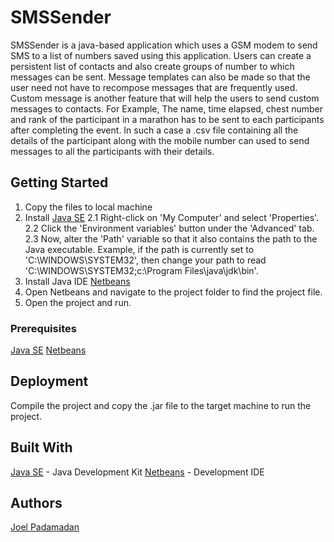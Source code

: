 # SMSSender

SMSSender is a java-based application which uses a GSM modem to send SMS to a list of numbers saved using this application. Users can create a persistent list of contacts and also create groups of number to which messages can be sent. Message templates can also be made so that the user need not have to recompose messages that are frequently used. 
Custom message is another feature that will help the users to send custom messages to contacts. For Example, The name, time elapsed, chest number and rank of the participant in a marathon has to be sent to each participants after completing the event. In such a case a .csv file containing all the details of the participant along with the mobile number can used to send messages to all the participants with their details.


## Getting Started

1. Copy the files to local machine
2. Install [Java SE](http://www.oracle.com/technetwork/java/javase/downloads/jdk8-downloads-2133151.html)
    2.1 Right-click on 'My Computer' and select 'Properties'.
    2.2 Click the 'Environment variables' button under the 'Advanced' tab.
    2.3 Now, alter the 'Path' variable so that it also contains the path to the Java executable. Example, if the path is currently set to 'C:\WINDOWS\SYSTEM32', then change your path to read 'C:\WINDOWS\SYSTEM32;c:\Program Files\java\jdk\bin'.
3. Install Java IDE [Netbeans](https://www.netbeans.org/index.html)
4. Open Netbeans and navigate to the project folder to find the project file.
5. Open the project and run.

### Prerequisites

[Java SE](http://www.oracle.com/technetwork/java/javase/downloads/jdk8-downloads-2133151.html)
[Netbeans](https://www.netbeans.org/index.html)

## Deployment

Compile the project and copy the .jar file to the target machine to run the project.

## Built With
[Java SE](http://www.oracle.com/technetwork/java/javase/downloads/jdk8-downloads-2133151.html) - Java Development Kit
[Netbeans](https://www.netbeans.org/index.html) - Development IDE

## Authors

[Joel Padamadan](https://github.com/joelpadamadan)
